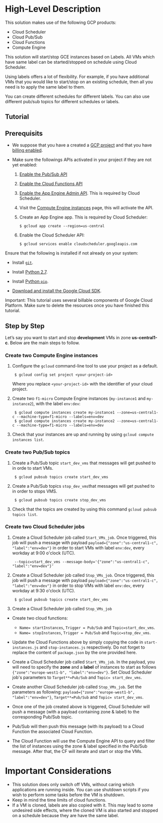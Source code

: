 
# High-Level Description
This solution makes use of the following GCP products: 
- Cloud Scheduler
- Cloud Pub/Sub
- Cloud Functions
- Compute Engine

This solution will start/stop GCE instances based on Labels.  All VMs which have same label can be started/stopped on schedule using Cloud Scheduler.

Using labels offers a lot of flexibility. For example, if you have additional VMs that you would like to start/stop on an existing schedule, then all you need is to apply the same label to them.

You can create different schedules for different labels. You can also use different pub/sub topics for different schedules or labels.

## Tutorial

## Prerequisits 
* We suppose that you have a created a  [GCP project](https://cloud.google.com/resource-manager/docs/creating-managing-projects#creating_a_project) and that you have [billing enabled](https://cloud.google.com/billing/docs/how-to/modify-project#enable_billing_for_a_project). 

* Make sure the followings APIs activated in your project if they are not yet enabled: 
    1. [Enable the Pub/Sub API](https://console.cloud.google.com/flows/enableapi?apiid=pubsub&redirect=https://console.cloud.google.com)
    2. [Enable the Cloud Functions API](https://console.cloud.google.com/flows/enableapi?apiid=cloudfunctions&redirect=https://console.cloud.google.com)
    3. [Enable the App Engine Admin API](https://console.cloud.google.com/flows/enableapi?apiid=appengine&redirect=https://console.cloud.google.com).  This is required by Cloud Scheduler.
    4. Visit the [Compute Engine instances](https://console.cloud.google.com/compute/instances) page, this will activate the API.
    5. Create an App Engine app. This is required by Cloud Scheduler:

           $ gcloud app create --region=us-central
    6. Enable the Cloud Scheduler API:
    
           $ gcloud services enable cloudscheduler.googleapis.com

Ensure that the following is installed if not already on your system:

* Install [`git`](https://git-scm.com/downloads).

* Install [Python 2.7](https://www.python.org/download/releases/2.7/).

* Install [Python `pip`](https://pip.pypa.io/en/latest/installing.html).

* [Download and install the Google Cloud SDK](http://cloud.google.com/sdk/).


Important: This tutorial uses several billable components of Google Cloud
Platform. Make sure to delete the resources once you have finished this tutorial.
           
## Step by Step
Let’s say you want to start and stop **development** VMs in zone **us-central1-c**. Below are the main steps to follow. 
### Create two Compute Engine instances

1. Configure the `gcloud` command-line tool to use your project as a default.

        $ gcloud config set project <your-project-id>

    Where you replace `<your-project-id>`  with the identifier of your cloud
    project.

2. Create two `f1-micro` Compute Engine instances (`my-instance1` and `my-instance2`), with the label `env:dev`:

        $ gcloud compute instances create my-instance1 --zone=us-central1-c --machine-type=f1-micro --labels=env=dev
        $ gcloud compute instances create my-instance2 --zone=us-central1-c --machine-type=f1-micro --labels=env=dev

3. Check that your instances are up and running by using `gcloud compute instances list`.

### Create two Pub/Sub topics

1. Create a Pub/Sub topic `start_dev_vms` that messages will get pushed to in orde to start VMs.

        $ gcloud pubsub topics create start_dev_vms
        
2. Create a Pub/Sub topics `stop_dev_vms`that messages will get pushed to in order to stops VMS.

        $ gcloud pubsub topics create stop_dev_vms

3. Check that the topics are created by using this command `gcloud pubsub topics list`.

### Create two Cloud Scheduler jobs

1. Create a Cloud Scheduler job called `Start_VMs_job`. Once triggered, this job will push a message with payload `payload={"zone":"us-central1-c", "label":"env=dev"}` in order to start VMs with label `env:dev`, every workday at 9:00 o'clock (UTC).

     ```gcloud beta scheduler jobs create pubsub Start_VMs_job --schedule="0 9 * * 1-5" \
      --topic=start_dev_vms --message-body='{"zone":"us-central1-c", "label":"env=dev"}' 
      ```
        
1. Create a Cloud Scheduler job called `Stop_VMs_job`. Once triggered, this job will push a message with payload `payload={"zone":"us-central1-c", "label":"env=dev"}` in order to stop VMs with label `env:dev`, every workday at 9:30 o'clock (UTC).

        $ gcloud pubsub topics create start_dev_vms
        
2. Create a Cloud Scheduler job called `Stop_VMs_job`

- Create two cloud functions: 
  - `Name= startInstances`, `Trigger = Pub/Sub` and `Topic=start_dev_vms`.
  - `Name= stopInstances`, `Trigger = Pub/Sub` and `Topic=stop_dev_vms`.
  
- Update the Cloud Functions above by simply copying the code in `start-instances.js` and `stop-instances.js` respectively. Do not forget to replace the content of `package.json` by the one provided here.  

- Create a Cloud Scheduler job called `Start_VMs_job`. In the payload, you will need to specify the **zone** and a  **label** of instances to start as follows `{"zone":"europe-west1-b", "label":"env=dev"}`. Set Cloud Scheduler job's parameters to `Target**=Pub/Sub` and `Topic= start_dev_vms`. 

- Create another Cloud Scheduler job called `Stop_VMs_job`. Set the parameters as following: `payload={"zone":"europe-west1-b", "label":"env=dev"}`, `Target**=Pub/Sub` and `Topic= start_dev_vms`. 

- Once one of the job created above is triggered, Cloud Scheduler will push a message (with a payload containing zone & label) to the corresponding Pub/Sub topic.

- Pub/Sub will then push this message (with its payload) to a Cloud Function the associated Cloud Function.

- The Cloud Function will use the Compute Engine API to query and filter the list of instances using the zone & label specified in the Pub/Sub message. After that, the CF will iterate and start or stop the VMs.


# Important Considerations
- This solution does only switch off VMs, without caring which applications are running inside. You can use shutdown scripts if you wish to perform some tasks before the VM is shutdown.
- Keep in mind the time limits of  cloud functions. 
- If a VM is cloned, labels are also copied with it. This may lead to some undesired side effects, where the cloned VM is also started and stopped on a schedule because they are have the same label.
